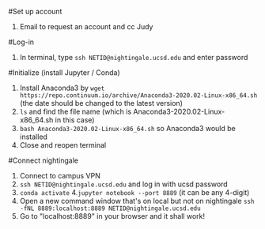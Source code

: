 #Set up account
1. Email to request an account and cc Judy

#Log-in
1. In terminal, type ```ssh NETID@nightingale.ucsd.edu``` and enter password

#Initialize (install Jupyter  / Conda)
1. Install Anaconda3 by ```wget https://repo.continuum.io/archive/Anaconda3-2020.02-Linux-x86_64.sh``` (the date should be changed to the latest version)
2. ```ls``` and find the file name (which is Anaconda3-2020.02-Linux-x86_64.sh in this case)
3. ```bash Anaconda3-2020.02-Linux-x86_64.sh``` so Anaconda3 would be installed
3. Close and reopen terminal

#Connect nightingale
1. Connect to campus VPN
2. ```ssh NETID@nightingale.ucsd.edu``` and log in with ucsd password
3. ```conda activate```
4.```jupyter notebook --port 8889``` (it can be any 4-digit)
5. Open a new command window that's on local but not on nightingale ```ssh -fNL 8889:localhost:8889 NETID@nightingale.ucsd.edu```
6. Go to "localhost:8889" in your browser and it shall work!
